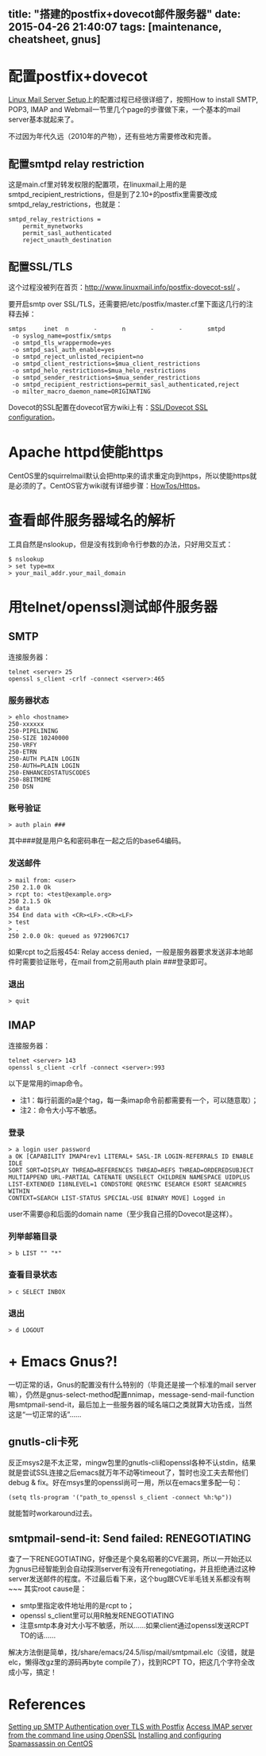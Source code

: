 title: "搭建的postfix+dovecot邮件服务器"
date: 2015-04-26 21:40:07
tags: [maintenance, cheatsheet, gnus]
---

# 配置postfix+dovecot

[Linux Mail Server Setup](http://www.linuxmail.info/)上的配置过程已经很详细了，按照How to install SMTP, POP3, IMAP and Webmail一节里几个page的步骤做下来，一个基本的mail server基本就起来了。

不过因为年代久远（2010年的产物），还有些地方需要修改和完善。

## 配置smtpd relay restriction

这是main.cf里对转发权限的配置项，在linuxmail上用的是smtpd\_recipient\_restrictions，但是到了2.10+的postfix里需要改成smtpd\_relay\_restrictions，也就是：

    smtpd_relay_restrictions =
	    permit_mynetworks
		permit_sasl_authenticated
		reject_unauth_destination

## 配置SSL/TLS

这个过程没被列在首页：http://www.linuxmail.info/postfix-dovecot-ssl/ 。

要开启smtp over SSL/TLS，还需要把/etc/postfix/master.cf里下面这几行的注释去掉：

    smtps     inet  n       -       n       -       -       smtpd
     -o syslog_name=postfix/smtps
     -o smtpd_tls_wrappermode=yes
     -o smtpd_sasl_auth_enable=yes
     -o smtpd_reject_unlisted_recipient=no
     -o smtpd_client_restrictions=$mua_client_restrictions
     -o smtpd_helo_restrictions=$mua_helo_restrictions
     -o smtpd_sender_restrictions=$mua_sender_restrictions
     -o smtpd_recipient_restrictions=permit_sasl_authenticated,reject
     -o milter_macro_daemon_name=ORIGINATING

Dovecot的SSL配置在dovecot官方wiki上有：[SSL/Dovecot SSL configuration](http://wiki2.dovecot.org/SSL/DovecotConfiguration)。

# Apache httpd使能https

CentOS里的squirrelmail默认会把http来的请求重定向到https，所以使能https就是必须的了。CentOS官方wiki就有详细步骤：[HowTos/Https](http://wiki.centos.org/HowTos/Https)。

# 查看邮件服务器域名的解析

工具自然是nslookup，但是没有找到命令行参数的办法，只好用交互式：

    $ nslookup
    > set type=mx
    > your_mail_addr.your_mail_domain

# 用telnet/openssl测试邮件服务器

## SMTP

连接服务器：

    telnet <server> 25
	openssl s_client -crlf -connect <server>:465

### 服务器状态

    > ehlo <hostname>
	250-xxxxxx
	250-PIPELINING
	250-SIZE 10240000
	250-VRFY
	250-ETRN
	250-AUTH PLAIN LOGIN
	250-AUTH=PLAIN LOGIN
	250-ENHANCEDSTATUSCODES
	250-8BITMIME
	250 DSN

### 账号验证

    > auth plain ###

其中###就是用户名和密码串在一起之后的base64编码。

### 发送邮件

    > mail from: <user>
	250 2.1.0 Ok
	> rcpt to: <test@example.org>
	250 2.1.5 Ok
	> data
	354 End data with <CR><LF>.<CR><LF>
	> test
	> .
	250 2.0.0 Ok: queued as 9729067C17

如果rcpt to之后报454: Relay access denied，一般是服务器要求发送非本地邮件时需要验证账号，在mail from之前用auth plain ###登录即可。

### 退出

    > quit

## IMAP

连接服务器：

    telnet <server> 143
	openssl s_client -crlf -connect <server>:993

以下是常用的imap命令。
* 注1：每行前面的a是个tag，每一条imap命令前都需要有一个，可以随意取）；
* 注2：命令大小写不敏感。

### 登录

    > a login user password
    a OK [CAPABILITY IMAP4rev1 LITERAL+ SASL-IR LOGIN-REFERRALS ID ENABLE IDLE
	SORT SORT=DISPLAY THREAD=REFERENCES THREAD=REFS THREAD=ORDEREDSUBJECT
	MULTIAPPEND URL-PARTIAL CATENATE UNSELECT CHILDREN NAMESPACE UIDPLUS
	LIST-EXTENDED I18NLEVEL=1 CONDSTORE QRESYNC ESEARCH ESORT SEARCHRES WITHIN
	CONTEXT=SEARCH LIST-STATUS SPECIAL-USE BINARY MOVE] Logged in

user不需要@和后面的domain name（至少我自己搭的Dovecot是这样）。

### 列举邮箱目录

    > b LIST "" "*"

### 查看目录状态

    > c SELECT INBOX

### 退出

    > d LOGOUT

# + Emacs Gnus?!

一切正常的话，Gnus的配置没有什么特别的（毕竟还是接一个标准的mail server嘛），仍然是gnus-select-method配置nnimap，message-send-mail-function用smtpmail-send-it，最后加上一些服务器的域名端口之类就算大功告成，当然这是“一切正常的话”……

## gnutls-cli卡死

反正msys2是不太正常，mingw包里的gnutls-cli和openssl各种不认stdin，结果就是尝试SSL连接之后emacs就万年不动等timeout了，暂时也没工夫去帮他们debug & fix。好在msys里的openssl尚可一用，所以在emacs里多配一句：

    (setq tls-program '("path_to_openssl s_client -connect %h:%p"))

就能暂时workaround过去。

## smtpmail-send-it: Send failed: RENEGOTIATING

查了一下RENEGOTIATING，好像还是个臭名昭著的CVE漏洞，所以一开始还以为gnus已经智能到会自动探测server有没有开renegotiating，并且拒绝通过这种server发送邮件的程度。不过最后看下来，这个bug跟CVE半毛钱关系都没有啊~~~ 其实root cause是：

* smtp里指定收件地址用的是rcpt to；
* openssl s_client里可以用R触发RENEGOTIATING
* 注意smtp本身对大小写不敏感，所以……如果client通过openssl发送RCPT TO的话……

解决方法倒是简单，找/share/emacs/24.5/lisp/mail/smtpmail.elc（没错，就是elc，懒得改gz里的源码再byte compile了），找到RCPT TO，把这几个字符全改成小写，搞定！

# References

[Setting up SMTP Authentication over TLS with Postfix](http://rene.bz/setting-smtp-authentication-over-tls-postfix/)
[Access IMAP server from the command line using OpenSSL](https://delog.wordpress.com/2011/05/10/access-imap-server-from-the-command-line-using-openssl/)
[Installing and configuring Spamassassin on CentOS](http://www.rackspace.com/knowledge_center/article/installing-and-configuring-spamassassin-on-centos)
